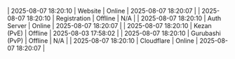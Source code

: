 | 2025-08-07 18:20:10 | Website | Online | 2025-08-07 18:20:07 |
| 2025-08-07 18:20:10 | Registration | Offline | N/A |
| 2025-08-07 18:20:10 | Auth Server | Online | 2025-08-07 18:20:07 |
| 2025-08-07 18:20:10 | Kezan (PvE) | Offline | 2025-08-03 17:58:02 |
| 2025-08-07 18:20:10 | Gurubashi (PvP) | Offline | N/A |
| 2025-08-07 18:20:10 | Cloudflare | Online | 2025-08-07 18:20:07 |
